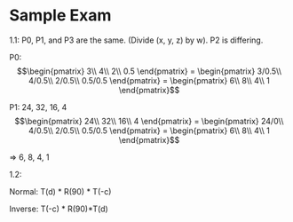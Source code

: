 # Sample Exam

1.1: P0, P1, and P3 are the same. 
(Divide (x, y, z) by w). 
P2 is differing.

P0: $$\begin{pmatrix}  3\\ 4\\ 2\\ 0.5 \end{pmatrix} = \begin{pmatrix} 3/0.5\\ 4/0.5\\ 2/0.5\\ 0.5/0.5 \end{pmatrix} = \begin{pmatrix}  6\\ 8\\ 4\\ 1 \end{pmatrix}$$

P1: 24, 32, 16, 4 
$$\begin{pmatrix}  24\\ 32\\ 16\\ 4 \end{pmatrix} = \begin{pmatrix} 24/0\\ 4/0.5\\ 2/0.5\\ 0.5/0.5 \end{pmatrix} = \begin{pmatrix}  6\\ 8\\ 4\\ 1 \end{pmatrix}$$

=> 6, 8, 4, 1

  

1.2: 

  

Normal: T(d) * R(90) * T(-c)

  
Inverse: T(-c) * R(90)*T(d)
